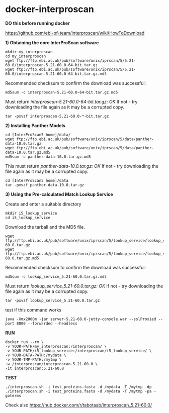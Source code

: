 # docker-interproscan
**DO this before running docker**

https://github.com/ebi-pf-team/interproscan/wiki/HowToDownload

**1) Obtaining the core InterProScan software**
```
mkdir my_interproscan
cd my_interproscan
wget ftp://ftp.ebi.ac.uk/pub/software/unix/iprscan/5/5.21-60.0/interproscan-5.21-60.0-64-bit.tar.gz
wget ftp://ftp.ebi.ac.uk/pub/software/unix/iprscan/5/5.21-60.0/interproscan-5.21-60.0-64-bit.tar.gz.md5
```
Recommended checksum to confirm the download was successful:
```
md5sum -c interproscan-5.21-60.0-64-bit.tar.gz.md5
```
Must return *interproscan-5.21-60.0-64-bit.tar.gz: OK*
If not - try downloading the file again as it may be a corrupted copy.
```
tar -pxvzf interproscan-5.21-60.0-*-bit.tar.gz
```


**2) Installing Panther Models**
```
cd [InterProScan5 home]/data/
wget ftp://ftp.ebi.ac.uk/pub/software/unix/iprscan/5/data/panther-data-10.0.tar.gz
wget ftp://ftp.ebi.ac.uk/pub/software/unix/iprscan/5/data/panther-data-10.0.tar.gz.md5
md5sum -c panther-data-10.0.tar.gz.md5
```
This must return *panther-data-10.0.tar.gz: OK*
If not - try downloading the file again as it may be a corrupted copy.
```
cd [InterProScan5 home]/data
tar -pxvzf panther-data-10.0.tar.gz
```

**3) Using the Pre-calculated Match Lookup Service**

Create and enter a suitable directory
```
mkdir i5_lookup_service
cd i5_lookup_service
```
Download the tarball and the MD5 file.
```
wget ftp://ftp.ebi.ac.uk/pub/software/unix/iprscan/5/lookup_service/lookup_service_5.21-60.0.tar.gz
wget ftp://ftp.ebi.ac.uk/pub/software/unix/iprscan/5/lookup_service/lookup_service_5.21-60.0.tar.gz.md5
```
Recommended checksum to confirm the download was successful:
```
md5sum -c lookup_service_5.21-60.0.tar.gz.md5
```
Must return *lookup_service_5.21-60.0.tar.gz: OK*
If not - try downloading the file again as it may be a corrupted copy.
```
tar -pxvzf lookup_service_5.21-60.0.tar.gz
```
test if this command works
```
java -Xmx2000m -jar server-5.21-60.0-jetty-console.war --sslProxied --port 8000 --forwarded --headless
```
**RUN**
```
docker run --rm \
-v YOUR-PATH/my_interproscan:/interproscan/ \
-v YOUR-PATH/i5_lookup_service:/interproscan/i5_lookup_service/ \
-v YOUR-DATA-PATH:/mydata \
-v YOUR-TMP-PATH:/mytmp \
-w /interproscan/interproscan-5.21-60.0 \
-it interproscan:5.21-60.0
```
**TEST**
```
./interproscan.sh -i test_proteins.fasta -d /mydata -T /mytmp -dp
./interproscan.sh -i test_proteins.fasta -d /mydata -T /mytmp -pa -goterms
```
Check also https://hub.docker.com/r/tabotaab/interproscan_5.21-60.0/
